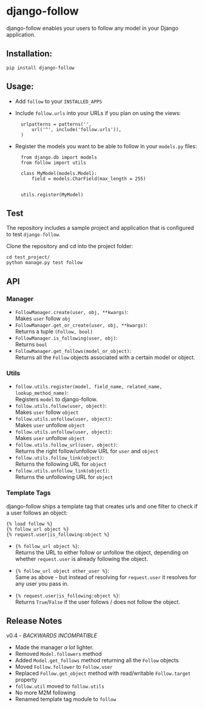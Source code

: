 # django-follow

django-follow enables your users to follow any model in your Django application.

## Installation:

    pip install django-follow

## Usage:

* Add `follow` to your `INSTALLED_APPS`
* Include `follow.urls` into your URLs if you plan on using the views:

		urlpatterns = patterns('',
			url('^', include('follow.urls')),
		)
	
* Register the models you want to be able to follow in your `models.py` files:

		from django.db import models
		from follow import utils

		class MyModel(models.Model):
			field = models.CharField(max_length = 255)
		

		utils.register(MyModel)

## Test

The repository includes a sample project and application that is configured
to test `django-follow`.

Clone the repository and cd into the project folder:

	cd test_project/
	python manage.py test follow
    
## API

### Manager

* `FollowManager.create(user, obj, **kwargs)`:  
  Makes `user` follow `obj`
* `FollowManager.get_or_create(user, obj, **kwargs)`:  
  Returns a tuple `(Follow, bool)` 
* `FollowManager.is_following(user, obj)`:  
  Returns `bool`
* `FollowManager.get_follows(model_or_object)`:  
  Returns all the `Follow` objects associated with a certain model or object.

### Utils
* `follow.utils.register(model, field_name, related_name, lookup_method_name)`:  
  Registers `model` to django-follow. 
* `follow.utils.follow(user, object)`:  
  Makes `user` follow `object`
* `follow.utils.unfollow(user, object)`:  
  Makes `user` unfollow `object`
* `follow.utils.unfollow(user, object)`:  
  Makes `user` unfollow `object`
* `follow.utils.follow_url(user, object)`:  
  Returns the right follow/unfollow URL for `user` and `object`
* `follow.utils.follow_link(object)`:  
  Returns the following URL for `object`
* `follow.utils.unfollow_link(object)`:  
  Returns the unfollowing URL for `object`


### Template Tags

django-follow ships a template tag that creates urls and one 
filter to check if a user follows an object:

	{% load follow %}
	{% follow_url object %}
	{% request.user|is_following:object %}

* `{% follow_url object %}`:  
  Returns the URL to either follow or unfollow the object, depending on whether `request.user` is already following the object. 

* `{% follow_url object other_user %}`:  
  Same as above - but instead of resolving for `request.user` it resolves for any user you pass in.
 
* `{% request.user|is_following:object %}`:  
  Returns `True`/`False` if the user follows / does not follow the object.

## Release Notes

v0.4 - *BACKWARDS INCOMPATIBLE*

* Made the manager _a lot_ lighter.
* Removed `Model.followers` method
* Added `Model.get_follows` method returning all the `Follow` objects
* Moved `Follow.follower` to `Follow.user` 
* Replaced `Follow.get_object` method with read/writable `Follow.target` property
* `follow.util` moved to `follow.utils`
* No more M2M following
* Renamed template tag module to `follow` 